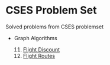 # CSES Problem Set
Solved problems from CSES problemset

- Graph Algorithms

  11. [Flight Discount](graph/G11_flight_discount.md)
  12. [Flight Routes](graph/G11_flight_discount.md)
